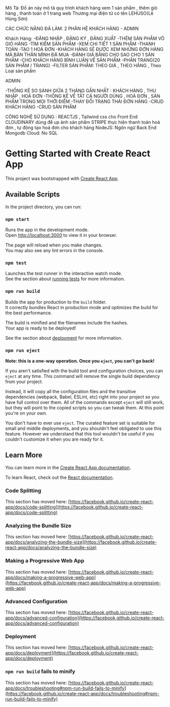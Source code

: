 Mô Tả: Đồ án này mô tả quy trình khách hàng xem 1 sản phẩm , thêm giỏ hàng , thanh toán ở 1 trang web Thương mại điện tử có tên LEHUSO(Lê Hùng Sơn)

CÁC CHỨC NĂNG ĐÃ LÀM:
2 PHÂN HỆ KHÁCH HÀNG - ADMIN

Khách Hàng:
-ĐĂNG NHẬP , ĐĂNG KÝ , ĐĂNG XUẤT
-THÊM SẢN PHẨM VÔ GIỎ HÀNG
-TÌM KIẾM SẢN PHẨM
-XEM CHI TIẾT 1 SẢN PHẨM
-THANH TOÁN
-TẠO 1 HOÁ ĐƠN
-KHÁCH HÀNG SẼ ĐƯỢC XEM NHỮNG ĐƠN HÀNG MÀ BẢN THÂN MÌNH ĐÃ MUA
-ĐÁNH GIÁ BẰNG CHO SAO CHO 1 SẢN PHẨM
-CHO KHÁCH HÀNG BÌNH LUẬN VỀ SẢN PHẨM
-PHÂN TRANG(20 SẢN PHẨM / TRANG)
-FILTER SẢN PHẨM: THEO GIÁ , THEO HÃNG , Theo Loại sản phẩm

ADMIN:

-THỐNG KÊ SO SÁNH GIỮA 2 THÁNG GẦN NHẤT : KHÁCH HÀNG , THU NHẬP , HOÁ ĐƠN
-THỐNG KÊ VỀ TẤT CẢ NGƯỜI DÙNG , HOÁ ĐƠN , SẢN PHẨM TRONG MỌI THỜI ĐIỂM
-THAY ĐỔI TRẠNG THÁI ĐƠN HÀNG
-CRUD KHÁCH HÀNG
-CRUD SẢN PHẨM

CÔNG NGHỆ SỬ DỤNG :
REACTJS , Tailwind css cho Front End
CLOUDINARY dùng để up ảnh sản phẩm
STRIPE thực hiện thanh toán hoá đơn , tự động tạo hoá đơn cho khách hàng
NodeJS: Ngôn ngữ Back End
Mongodb Cloud: No SQL

# Getting Started with Create React App

This project was bootstrapped with [Create React App](https://github.com/facebook/create-react-app).

## Available Scripts

In the project directory, you can run:

### `npm start`

Runs the app in the development mode.\
Open [http://localhost:3000](http://localhost:3000) to view it in your browser.

The page will reload when you make changes.\
You may also see any lint errors in the console.

### `npm test`

Launches the test runner in the interactive watch mode.\
See the section about [running tests](https://facebook.github.io/create-react-app/docs/running-tests) for more information.

### `npm run build`

Builds the app for production to the `build` folder.\
It correctly bundles React in production mode and optimizes the build for the best performance.

The build is minified and the filenames include the hashes.\
Your app is ready to be deployed!

See the section about [deployment](https://facebook.github.io/create-react-app/docs/deployment) for more information.

### `npm run eject`

**Note: this is a one-way operation. Once you `eject`, you can't go back!**

If you aren't satisfied with the build tool and configuration choices, you can `eject` at any time. This command will remove the single build dependency from your project.

Instead, it will copy all the configuration files and the transitive dependencies (webpack, Babel, ESLint, etc) right into your project so you have full control over them. All of the commands except `eject` will still work, but they will point to the copied scripts so you can tweak them. At this point you're on your own.

You don't have to ever use `eject`. The curated feature set is suitable for small and middle deployments, and you shouldn't feel obligated to use this feature. However we understand that this tool wouldn't be useful if you couldn't customize it when you are ready for it.

## Learn More

You can learn more in the [Create React App documentation](https://facebook.github.io/create-react-app/docs/getting-started).

To learn React, check out the [React documentation](https://reactjs.org/).

### Code Splitting

This section has moved here: [https://facebook.github.io/create-react-app/docs/code-splitting](https://facebook.github.io/create-react-app/docs/code-splitting)

### Analyzing the Bundle Size

This section has moved here: [https://facebook.github.io/create-react-app/docs/analyzing-the-bundle-size](https://facebook.github.io/create-react-app/docs/analyzing-the-bundle-size)

### Making a Progressive Web App

This section has moved here: [https://facebook.github.io/create-react-app/docs/making-a-progressive-web-app](https://facebook.github.io/create-react-app/docs/making-a-progressive-web-app)

### Advanced Configuration

This section has moved here: [https://facebook.github.io/create-react-app/docs/advanced-configuration](https://facebook.github.io/create-react-app/docs/advanced-configuration)

### Deployment

This section has moved here: [https://facebook.github.io/create-react-app/docs/deployment](https://facebook.github.io/create-react-app/docs/deployment)

### `npm run build` fails to minify

This section has moved here: [https://facebook.github.io/create-react-app/docs/troubleshooting#npm-run-build-fails-to-minify](https://facebook.github.io/create-react-app/docs/troubleshooting#npm-run-build-fails-to-minify)
